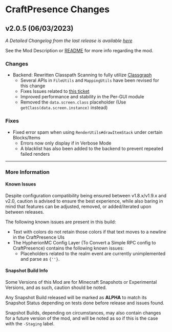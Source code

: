 # CraftPresence Changes

## v2.0.5 (06/03/2023)

_A Detailed Changelog from the last release is
available [here](https://gitlab.com/CDAGaming/CraftPresence/-/compare/release%2Fv2.0.0...release%2Fv2.0.5)_

See the Mod Description or [README](https://gitlab.com/CDAGaming/CraftPresence) for more info regarding the mod.

### Changes

* Backend: Rewritten Classpath Scanning to fully utilize [Classgraph](https://github.com/classgraph/classgraph)
    * Several APIs in `FileUtils` and `MappingUtils` have been revised for this change
    * Fixes Issues related to [this ticket](https://gitlab.com/CDAGaming/CraftPresence/issues/192)
    * Improved performance and stability in the Per-GUI module
    * Removed the `data.screen.class` placeholder (Use `getClass(data.screen.instance)` instead)

### Fixes

* Fixed error spam when using `RenderUtils#drawItemStack` under certain Blocks/Items
    * Errors now only display if in Verbose Mode
    * A blacklist has also been added to the backend to prevent repeated failed renders

___

### More Information

#### Known Issues

Despite configuration compatibility being ensured between v1.8.x/v1.9.x and v2.0,
caution is advised to ensure the best experience, while also baring in mind that features can be adjusted, removed, or
added/iterated upon between releases.

The following known issues are present in this build:

* Text with colors do not retain those colors if that text moves to a newline in the CraftPresence UIs
* The HypherionMC Config Layer (To Convert a Simple RPC config to CraftPresence) contains the following known issues:
    * Placeholders related to the realm event are currently unimplemented and parse as `{''}`.

#### Snapshot Build Info

Some Versions of this Mod are for Minecraft Snapshots or Experimental Versions, and as such, caution should be noted.

Any Snapshot Build released will be marked as **ALPHA** to match its Snapshot Status depending on tests done before
release
and issues found.

Snapshot Builds, depending on circumstances, may also contain changes for a future version of the mod, and will be noted
as so if this is the case with the `-Staging` label.
